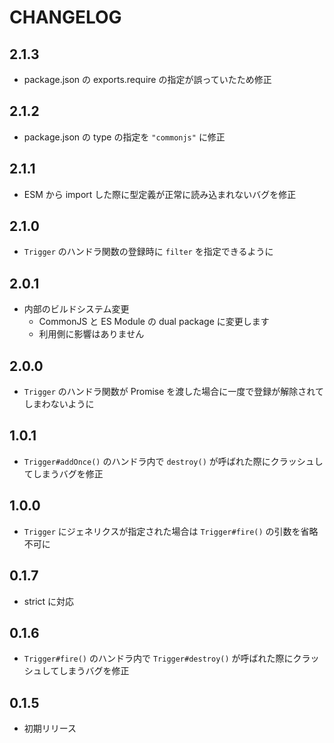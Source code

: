 # CHANGELOG

## 2.1.3
* package.json の exports.require の指定が誤っていたため修正

## 2.1.2
* package.json の type の指定を `"commonjs"` に修正

## 2.1.1
* ESM から import した際に型定義が正常に読み込まれないバグを修正

## 2.1.0
* `Trigger` のハンドラ関数の登録時に `filter` を指定できるように

## 2.0.1
* 内部のビルドシステム変更
  * CommonJS と ES Module の dual package に変更します
  * 利用側に影響はありません

## 2.0.0
* `Trigger` のハンドラ関数が Promise を渡した場合に一度で登録が解除されてしまわないように

## 1.0.1
* `Trigger#addOnce()` のハンドラ内で `destroy()` が呼ばれた際にクラッシュしてしまうバグを修正

## 1.0.0
* `Trigger` にジェネリクスが指定された場合は `Trigger#fire()` の引数を省略不可に

## 0.1.7
* strict に対応

## 0.1.6
* `Trigger#fire()` のハンドラ内で `Trigger#destroy()` が呼ばれた際にクラッシュしてしまうバグを修正

## 0.1.5
* 初期リリース
